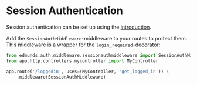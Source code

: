 
# Session Authentication

Session authentication can be set up using the [introduction](./introduction.md).

Add the `SessionAuthMiddleware`-middleware to your routes to protect them. This middleware
is a wrapper for the
[`login_required`-decorator](https://pythonhosted.org/Flask-Security/api.html#flask_security.decorators.login_required):
```python
from edmunds.auth.middleware.sessionauthmiddleware import SessionAuthMiddleware
from app.http.controllers.mycontroller import MyController

app.route('/loggedin', uses=(MyController, 'get_logged_in')) \
    .middleware(SessionAuthMiddleware)
```
